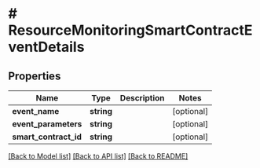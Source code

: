 # # ResourceMonitoringSmartContractEventDetails

## Properties

Name | Type | Description | Notes
------------ | ------------- | ------------- | -------------
**event_name** | **string** |  | [optional]
**event_parameters** | **string** |  | [optional]
**smart_contract_id** | **string** |  | [optional]

[[Back to Model list]](../../README.md#models) [[Back to API list]](../../README.md#endpoints) [[Back to README]](../../README.md)
